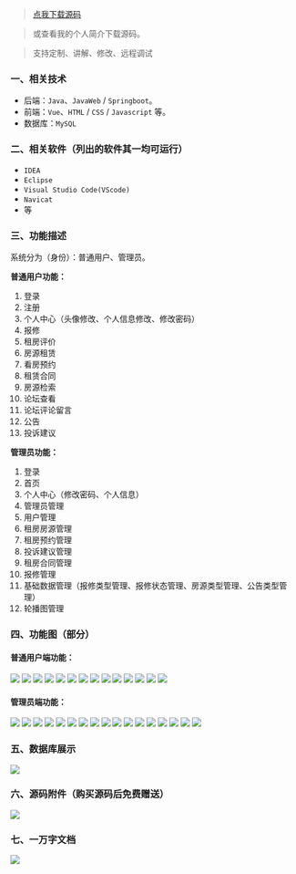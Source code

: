 > [点我下载源码](https://www.notmaker.com/detail/db6d00d98eef4315be05e287ba979159/ghp20250304) 


> 或查看我的个人简介下载源码。

> 支持定制、讲解、修改、远程调试


### 一、相关技术
- 后端：`Java`、`JavaWeb` / `Springboot`。
- 前端：`Vue`、`HTML` / `CSS` / `Javascript` 等。
- 数据库：`MySQL`

### 二、相关软件（列出的软件其一均可运行）
- `IDEA`
- `Eclipse`
- `Visual Studio Code(VScode)`
- `Navicat`
- 等

### 三、功能描述
系统分为（身份）：普通用户、管理员。

**普通用户功能：**
1. 登录
2. 注册
3. 个人中心（头像修改、个人信息修改、修改密码）
4. 报修
5. 租房评价
6. 房源租赁
7. 看房预约
8. 租赁合同
9. 房源检索
10. 论坛查看
11. 论坛评论留言
12. 公告
13. 投诉建议

**管理员功能：**
1. 登录
2. 首页
3. 个人中心（修改密码、个人信息）
4. 管理员管理
5. 用户管理
6. 租房房源管理
7. 租房预约管理
8. 投诉建议管理
9. 租房合同管理
10. 报修管理
11. 基础数据管理（报修类型管理、报修状态管理、房源类型管理、公告类型管理）
12. 轮播图管理

### 四、功能图（部分）

#### 普通用户端功能：
![](https://store.ptcc9.top/notmaker/user_upload/ba15bc64d0b24c178659372c9c4386bd/2024-07-17%2006:09:49_image.png)
![](https://store.ptcc9.top/notmaker/user_upload/ba15bc64d0b24c178659372c9c4386bd/2024-07-17%2006:10:05_image.png)
![](https://store.ptcc9.top/notmaker/user_upload/ba15bc64d0b24c178659372c9c4386bd/2024-07-17%2006:10:19_image.png)
![](https://store.ptcc9.top/notmaker/user_upload/ba15bc64d0b24c178659372c9c4386bd/2024-07-17%2006:10:39_image.png)
![](https://store.ptcc9.top/notmaker/user_upload/ba15bc64d0b24c178659372c9c4386bd/2024-07-17%2006:10:47_image.png)
![](https://store.ptcc9.top/notmaker/user_upload/ba15bc64d0b24c178659372c9c4386bd/2024-07-17%2006:10:54_image.png)
![](https://store.ptcc9.top/notmaker/user_upload/ba15bc64d0b24c178659372c9c4386bd/2024-07-17%2006:10:59_image.png)
![](https://store.ptcc9.top/notmaker/user_upload/ba15bc64d0b24c178659372c9c4386bd/2024-07-17%2006:11:06_image.png)
![](https://store.ptcc9.top/notmaker/user_upload/ba15bc64d0b24c178659372c9c4386bd/2024-07-17%2006:11:10_image.png)
![](https://store.ptcc9.top/notmaker/user_upload/ba15bc64d0b24c178659372c9c4386bd/2024-07-17%2006:11:22_image.png)
![](https://store.ptcc9.top/notmaker/user_upload/ba15bc64d0b24c178659372c9c4386bd/2024-07-17%2006:11:26_image.png)
![](https://store.ptcc9.top/notmaker/user_upload/ba15bc64d0b24c178659372c9c4386bd/2024-07-17%2006:11:30_image.png)
![](https://store.ptcc9.top/notmaker/user_upload/ba15bc64d0b24c178659372c9c4386bd/2024-07-17%2006:11:34_image.png)
![](https://store.ptcc9.top/notmaker/user_upload/ba15bc64d0b24c178659372c9c4386bd/2024-07-17%2006:11:39_image.png)

#### 管理员端功能：
![](https://store.ptcc9.top/notmaker/user_upload/ba15bc64d0b24c178659372c9c4386bd/2024-07-17%2006:12:37_image.png)
![](https://store.ptcc9.top/notmaker/user_upload/ba15bc64d0b24c178659372c9c4386bd/2024-07-17%2006:13:01_image.png)
![](https://store.ptcc9.top/notmaker/user_upload/ba15bc64d0b24c178659372c9c4386bd/2024-07-17%2006:13:13_image.png)
![](https://store.ptcc9.top/notmaker/user_upload/ba15bc64d0b24c178659372c9c4386bd/2024-07-17%2006:13:21_image.png)
![](https://store.ptcc9.top/notmaker/user_upload/ba15bc64d0b24c178659372c9c4386bd/2024-07-17%2006:13:25_image.png)
![](https://store.ptcc9.top/notmaker/user_upload/ba15bc64d0b24c178659372c9c4386bd/2024-07-17%2006:13:29_image.png)
![](https://store.ptcc9.top/notmaker/user_upload/ba15bc64d0b24c178659372c9c4386bd/2024-07-17%2006:13:34_image.png)
![](https://store.ptcc9.top/notmaker/user_upload/ba15bc64d0b24c178659372c9c4386bd/2024-07-17%2006:13:38_image.png)
![](https://store.ptcc9.top/notmaker/user_upload/ba15bc64d0b24c178659372c9c4386bd/2024-07-17%2006:13:42_image.png)
![](https://store.ptcc9.top/notmaker/user_upload/ba15bc64d0b24c178659372c9c4386bd/2024-07-17%2006:13:47_image.png)
![](https://store.ptcc9.top/notmaker/user_upload/ba15bc64d0b24c178659372c9c4386bd/2024-07-17%2006:13:51_image.png)
![](https://store.ptcc9.top/notmaker/user_upload/ba15bc64d0b24c178659372c9c4386bd/2024-07-17%2006:13:58_image.png)
![](https://store.ptcc9.top/notmaker/user_upload/ba15bc64d0b24c178659372c9c4386bd/2024-07-17%2006:14:03_image.png)
![](https://store.ptcc9.top/notmaker/user_upload/ba15bc64d0b24c178659372c9c4386bd/2024-07-17%2006:14:07_image.png)
![](https://store.ptcc9.top/notmaker/user_upload/ba15bc64d0b24c178659372c9c4386bd/2024-07-17%2006:14:15_image.png)
![](https://store.ptcc9.top/notmaker/user_upload/ba15bc64d0b24c178659372c9c4386bd/2024-07-17%2006:14:25_image.png)
![](https://store.ptcc9.top/notmaker/user_upload/ba15bc64d0b24c178659372c9c4386bd/2024-07-17%2006:14:29_image.png)

### 五、数据库展示
![](https://store.ptcc9.top/notmaker/user_upload/ba15bc64d0b24c178659372c9c4386bd/2024-07-17%2006:15:56_image.png)

### 六、源码附件（购买源码后免费赠送）
![](https://store.ptcc9.top/notmaker/user_upload/ba15bc64d0b24c178659372c9c4386bd/2024-07-17%2006:16:21_image.png)

### 七、一万字文档
![](https://store.ptcc9.top/notmaker/user_upload/ba15bc64d0b24c178659372c9c4386bd/2024-07-17%2006:16:56_image.png)

